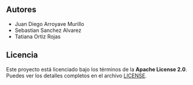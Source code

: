 
## Autores

- Juan Diego Arroyave Murillo  
- Sebastian Sanchez Alvarez  
- Tatiana Ortiz Rojas  

## Licencia

Este proyecto está licenciado bajo los términos de la **Apache License 2.0**.  
Puedes ver los detalles completos en el archivo [LICENSE](./LICENSE).
